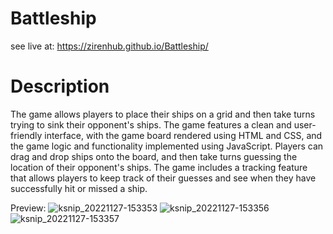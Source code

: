 # Battleship
see live at: https://zirenhub.github.io/Battleship/

# Description
The game allows players to place their ships on a grid and then take turns trying to sink their opponent's ships. The game features a clean and user-friendly interface, with the game board rendered using HTML and CSS, and the game logic and functionality implemented using JavaScript. Players can drag and drop ships onto the board, and then take turns guessing the location of their opponent's ships. The game includes a tracking feature that allows players to keep track of their guesses and see when they have successfully hit or missed a ship.

Preview:
![ksnip_20221127-153353](https://user-images.githubusercontent.com/85786109/204138171-f0de2254-c438-4ac4-8ef3-3130a7629e72.png)
![ksnip_20221127-153356](https://user-images.githubusercontent.com/85786109/204138174-5db7c17f-4343-404c-b6a4-99c455ce826e.png)
![ksnip_20221127-153357](https://user-images.githubusercontent.com/85786109/204138179-ce909523-643b-47d0-bb3c-2b251e83879c.png)
